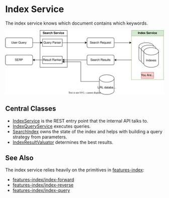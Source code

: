 # Index Service

The index service knows which document contains which keywords. 

![image](../../../doc/diagram/index-service-map.svg)

## Central Classes

* [IndexService](src/main/java/nu/marginalia/index/IndexService.java) is the REST entry point that the internal API talks to.
* [IndexQueryService](src/main/java/nu/marginalia/index/svc/IndexQueryService.java) executes queries. 
* [SearchIndex](src/main/java/nu/marginalia/index/index/SearchIndex.java) owns the state of the index and helps with building a query strategy from parameters.
* [IndexResultValuator](src/main/java/nu/marginalia/index/results/IndexResultValuator.java) determines the best results.

## See Also

The index service relies heavily on the primitives in [features-index](../../features-index):

* [features-index/index-forward](../../features-index/index-forward/)
* [features-index/index-reverse](../../features-index/index-reverse/)
* [features-index/index-query](../../features-index/index-query)
